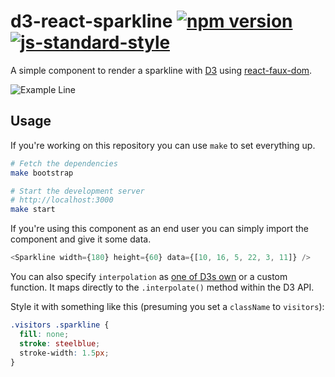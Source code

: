 # d3-react-sparkline [![npm version](https://badge.fury.io/js/d3-react-sparkline.svg)](http://badge.fury.io/js/d3-react-sparkline) [![js-standard-style](https://img.shields.io/badge/code%20style-standard-brightgreen.svg?style=flat)](https://github.com/feross/standard)

A simple component to render a sparkline with [D3][] using [react-faux-dom][].

![Example Line](/../master/line.png?raw=true)

## Usage

If you're working on this repository you can use `make` to set everything up.

```bash
# Fetch the dependencies
make bootstrap

# Start the development server
# http://localhost:3000
make start
```

If you're using this component as an end user you can simply import the component and give it some data.

```javascript
<Sparkline width={180} height={60} data={[10, 16, 5, 22, 3, 11]} />
```

You can also specify `interpolation` as [one of D3s own][interpos] or a custom function. It maps directly to the `.interpolate()` method within the D3 API.

Style it with something like this (presuming you set a `className` to `visitors`):

```css
.visitors .sparkline {
  fill: none;
  stroke: steelblue;
  stroke-width: 1.5px;
}
```

[d3]: http://d3js.org/
[react-faux-dom]: https://github.com/Olical/react-faux-dom
[interpos]: http://bl.ocks.org/mbostock/4342190
